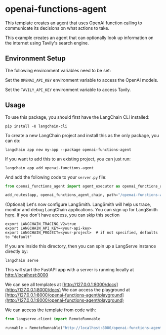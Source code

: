 
# openai-functions-agent

This template creates an agent that uses OpenAI function calling to communicate its decisions on what actions to take. 

This example creates an agent that can optionally look up information on the internet using Tavily's search engine.

## Environment Setup

The following environment variables need to be set:

Set the `OPENAI_API_KEY` environment variable to access the OpenAI models.

Set the `TAVILY_API_KEY` environment variable to access Tavily.

## Usage

To use this package, you should first have the LangChain CLI installed:

```shell
pip install -U langchain-cli
```

To create a new LangChain project and install this as the only package, you can do:

```shell
langchain app new my-app --package openai-functions-agent
```

If you want to add this to an existing project, you can just run:

```shell
langchain app add openai-functions-agent
```

And add the following code to your `server.py` file:
```python
from openai_functions_agent import agent_executor as openai_functions_agent_chain

add_routes(app, openai_functions_agent_chain, path="/openai-functions-agent")
```

(Optional) Let's now configure LangSmith. 
LangSmith will help us trace, monitor and debug LangChain applications. 
You can sign up for LangSmith [here](https://smith.langchain.com/). 
If you don't have access, you can skip this section

```shell
export LANGCHAIN_TRACING_V2=true
export LANGCHAIN_API_KEY=<your-api-key>
export LANGCHAIN_PROJECT=<your-project>  # if not specified, defaults to "default"
```

If you are inside this directory, then you can spin up a LangServe instance directly by:

```shell
langchain serve
```

This will start the FastAPI app with a server is running locally at 
[http://localhost:8000](http://localhost:8000)

We can see all templates at [http://127.0.0.1:8000/docs](http://127.0.0.1:8000/docs)
We can access the playground at [http://127.0.0.1:8000/openai-functions-agent/playground](http://127.0.0.1:8000/openai-functions-agent/playground)  

We can access the template from code with:

```python
from langserve.client import RemoteRunnable

runnable = RemoteRunnable("http://localhost:8000/openai-functions-agent")
```